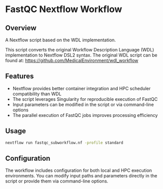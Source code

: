 # FastQC Nextflow Workflow

## Overview
A Nextflow script based on the WDL implementation.

This script converts the original Workflow Description Language (WDL) implementation to Nextflow DSL2 syntax. The original WDL script can be found at:
https://github.com/MedicalEnvironment/wdl_workflow

## Features
- Nextflow provides better container integration and HPC scheduler compatibility than WDL
- The script leverages Singularity for reproducible execution of FastQC
- Input parameters can be modified in the script or via command-line options
- The parallel execution of FastQC jobs improves processing efficiency

## Usage
```bash
nextflow run fastqc_subworkflow.nf -profile standard
```

## Configuration
The workflow includes configuration for both local and HPC execution environments. You can modify input paths and parameters directly in the script or provide them via command-line options.

